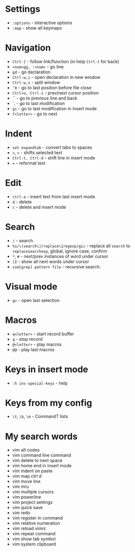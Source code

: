 # Settings
- `:options` - interactive options
- `:map` - show all keymaps


# Navigation
- `Ctrl-]` - follow link/function (in help `Ctrl-t` for back)
- `<num>gg, :<num>` - go line <num>
- `gd` - go declaration
- `Ctrl-w,i` - open declaration in new window
- `Ctrl-w,v` - split window
- `'0` - go to last position before file close
- `Ctrl+o, Ctrl-i` - prev/next cursor position 
- `` - go to previous line and back
- `. - go to last modification
- `gi` - go to last modification in insert mode 
- `f<letter>` - go to next <letter>
 

# Indent
- `set expandtab` - convert tabs to spaces
- `>`, `<` - shifts selected text
- `Ctrl-t, Ctrl-d` - shift line in insert mode
- `=` - reformat text


# Edit
- `ctrl-a` - insert text from last insert mode
- `d` - delete
- `c` - delete and insert mode


# Search
- `/` - search
- `%s/\(search\)/replace\1regexp/gic` - replace all `search` to `replacesearchexp`, global, ignore case, confirm
- `*`, `#` - next/prev instances of word under cursor 
- `[I` - show all next words under cursor
- `vim[grep] pattern file` - recursive search:

# Visual mode
- `gv` - open last selection


# Macros
- `q<letter>` - start record buffer <letter>
- `q` - stop record
- `@<letter>` - play macros
- `@@` - play last macros


# Keys in insert mode
- `:h ins-special-keys` - help


# Keys from my config
- `\t`, `\b`, `\m` - CommandT lists


# My search words
- vim alt codes
- vim command line command
- vim delete to next space
- vim home end in insert mode
- vim indent on paste
- vim map ctrl d
- vim move line
- vim mru
- vim multiple cursors
- vim powerline
- vim project settings
- vim quick save
- vim redo
- vim register in command
- vim relative numeration
- vim reload vimrc
- vim repeat command
- vim show tab symbol
- vim system clipboard
